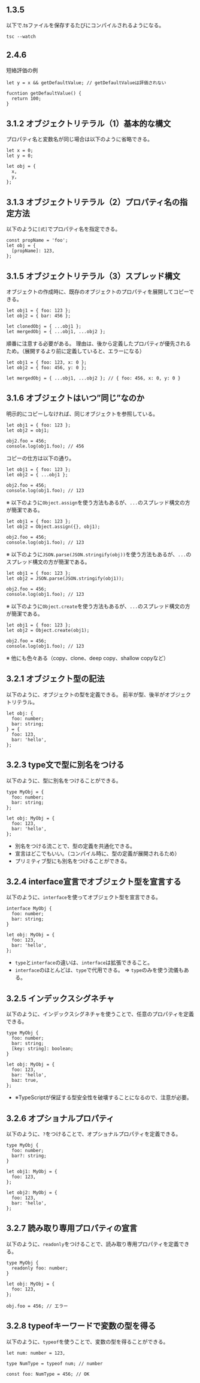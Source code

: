 ## 1.3.5

以下で.tsファイルを保存するたびにコンパイルされるようになる。
```
tsc --watch
```

## 2.4.6

短絡評価の例
```
let y = x && getDefaultValue; // getDefaultValueは評価されない

fucntion getDefaultValue() {
  return 100;
}
```

## 3.1.2 オブジェクトリテラル（1）基本的な構文

プロパティ名と変数名が同じ場合は以下のように省略できる。
```
let x = 0;
let y = 0;

let obj = {
  x,
  y,
};
```

## 3.1.3 オブジェクトリテラル（2）プロパティ名の指定方法

以下のように`[式]`でプロパティ名を指定できる。

```
const propName = 'foo';
let obj = {
  [propName]: 123,
};

```

## 3.1.5 オブジェクトリテラル（3）スプレッド構文

オブジェクトの作成時に、既存のオブジェクトのプロパティを展開してコピーできる。

```
let obj1 = { foo: 123 };
let obj2 = { bar: 456 };

let clonedObj = { ...obj1 };
let mergedObj = { ...obj1, ...obj2 };
```

順番に注意する必要がある。
理由は、後から定義したプロパティが優先されるため。（展開するより前に定義していると、エラーになる）

```
let obj1 = { foo: 123, x: 0 };
let obj2 = { foo: 456, y: 0 };

let mergedObj = { ...obj1, ...obj2 }; // { foo: 456, x: 0, y: 0 }
```

## 3.1.6 オブジェクトはいつ”同じ”なのか

明示的にコピーしなければ、同じオブジェクトを参照している。

```
let obj1 = { foo: 123 };
let obj2 = obj1;

obj2.foo = 456;
console.log(obj1.foo); // 456
```

コピーの仕方は以下の通り。

```
let obj1 = { foo: 123 };
let obj2 = { ...obj1 };

obj2.foo = 456;
console.log(obj1.foo); // 123
```

※ 以下のように`Object.assign`を使う方法もあるが、`...`のスプレッド構文の方が簡潔である。

```
let obj1 = { foo: 123 };
let obj2 = Object.assign({}, obj1);

obj2.foo = 456;
console.log(obj1.foo); // 123
```

※ 以下のように`JSON.parse(JSON.stringify(obj))`を使う方法もあるが、`...`のスプレッド構文の方が簡潔である。

```
let obj1 = { foo: 123 };
let obj2 = JSON.parse(JSON.stringify(obj1));

obj2.foo = 456;
console.log(obj1.foo); // 123
```

※ 以下のように`Object.create`を使う方法もあるが、`...`のスプレッド構文の方が簡潔である。

```
let obj1 = { foo: 123 };
let obj2 = Object.create(obj1);

obj2.foo = 456;
console.log(obj1.foo); // 123
```

※ 他にも色々ある（copy、clone、deep copy、shallow copyなど）

## 3.2.1 オブジェクト型の記法

以下のように、オブジェクトの型を定義できる。
前半が型、後半がオブジェクトリテラル。

```
let obj: {
  foo: number;
  bar: string;
} = {
  foo: 123,
  bar: 'hello',
};
```

## 3.2.3 type文で型に別名をつける

以下のように、型に別名をつけることができる。

```
type MyObj = {
  foo: number;
  bar: string;
};

let obj: MyObj = {
  foo: 123,
  bar: 'hello',
};
```

- 別名をつける流ことで、型の定義を共通化できる。
- 宣言はどこでもいい。（コンパイル時に、型の定義が展開されるため）
- プリミティブ型にも別名をつけることができる。

## 3.2.4 interface宣言でオブジェクト型を宣言する

以下のように、`interface`を使ってオブジェクト型を宣言できる。

```
interface MyObj {
  foo: number;
  bar: string;
}

let obj: MyObj = {
  foo: 123,
  bar: 'hello',
};
```

- `type`と`interface`の違いは、`interface`は拡張できること。
- `interface`のほとんどは、`type`で代用できる。 => `type`のみを使う流儀もある。

## 3.2.5 インデックスシグネチャ

以下のように、インデックスシグネチャを使うことで、任意のプロパティを定義できる。

```
type MyObj {
  foo: number;
  bar: string;
  [key: string]: boolean;
}

let obj: MyObj = {
  foo: 123,
  bar: 'hello',
  baz: true,
};
```

- ※TypeScriptが保証する型安全性を破壊することになるので、注意が必要。

## 3.2.6 オプショナルプロパティ

以下のように、`?`をつけることで、オプショナルプロパティを定義できる。

```
type MyObj {
  foo: number;
  bar?: string;
}

let obj1: MyObj = {
  foo: 123,
};

let obj2: MyObj = {
  foo: 123,
  bar: 'hello',
};
```


## 3.2.7 読み取り専用プロパティの宣言

以下のように、`readonly`をつけることで、読み取り専用プロパティを定義できる。

```
type MyObj {
  readonly foo: number;
}

let obj: MyObj = {
  foo: 123,
};

obj.foo = 456; // エラー
```

## 3.2.8 typeofキーワードで変数の型を得る

以下のように、`typeof`を使うことで、変数の型を得ることができる。

```
let num: number = 123,

type NumType = typeof num; // number

const foo: NumType = 456; // OK
```

